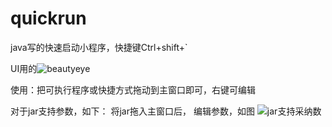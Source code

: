 # quickrun

java写的快速启动小程序，快捷键Ctrl+shift+`

UI用的![beautyeye](https://github.com/JackJiang2011/beautyeye)


使用：把可执行程序或快捷方式拖动到主窗口即可，右键可编辑

对于jar支持参数，如下：
将jar拖入主窗口后， 编辑参数，如图
![jar支持采纳数](https://github.com/ysdxz207/quickrun/tree/master/doc/images/jar_edit.png)